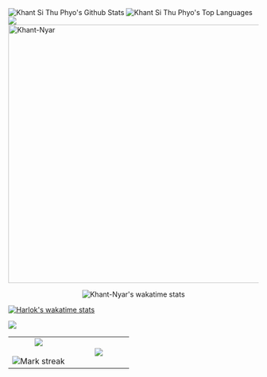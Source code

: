 <img alt="Khant Si Thu Phyo's Github Stats" src="https://github-readme-stats.vercel.app/api?username=Khant-Nyar&amp;show_icons=true&amp;count_private=true&amp;theme=react&amp;hide_border=true&amp;bg_color=0D1117">

<img alt="Khant Si Thu Phyo's Top Languages" src="https://github-readme-stats.vercel.app/api/top-langs/?username=Khant-Nyar&amp;langs_count=8&amp;count_private=true&amp;layout=compact&amp;theme=react&amp;hide_border=true&amp;bg_color=0D1117">

<img src="https://github-readme-streak-stats.herokuapp.com?user=Khant-Nyar&amp;theme=black-ice&amp;hide_border=true&amp;date_format=M%20j%5B%2C%20Y%5D">

<img src="https://github-profile-summary-cards.vercel.app/api/cards/profile-details?username=Khant-Nyar&amp;theme=dracula&amp;hide_border=true" width="520" alt="Khant-Nyar">

<div align="center">
<p><img src="https://github-readme-stats.vercel.app/api/wakatime?username=Khant-Nyar&amp;layout=compact&amp;theme=synthwave&amp;v=2" data-origin="https://github-readme-stats.vercel.app/api/wakatime?username=KhantNyar&amp;layout=compact&amp;theme=synthwave&amp;v=2" alt="Khant-Nyar's wakatime stats"></p></div>

[![Harlok's wakatime stats](https://github-readme-stats.vercel.app/api/wakatime?username=KhantNyar)](https://github.com/anuraghazra/github-readme-stats)


<picture>
<source
  srcset="https://github-readme-stats.vercel.app/api?username=Khant-Nyar&show_icons=true&theme=dark"
  media="(prefers-color-scheme: dark)"
/>
<source
  srcset="https://github-readme-stats.vercel.app/api?username=Khant-Nyar&show_icons=true"
  media="(prefers-color-scheme: light), (prefers-color-scheme: no-preference)"
/>
<img src="https://github-readme-stats.vercel.app/api?username=Khant-Nyar&show_icons=true" />
</picture>

<table border="0" align="center">
<tbody><tr border="0">
<td width="50%" align="center">
  
  <img align="center" src="https://github-readme-stats.vercel.app/api?username=Khant-Nyar&amp;theme=cobalt&amp;show_icons=true&amp;count_private=true">
  <br><br>
  <img title="🔥 Get streak stats for your profile at git.io/streak-stats" alt="Mark streak" src="https://github-readme-streak-stats.herokuapp.com/?user=Khant-Nyar&amp;theme=dark&amp;hide_border=true">


</td>

<td width="50%" align="center">

  <img align="center" src="https://github-readme-stats.anuraghazra1.vercel.app/api/top-langs/?username=Khant-Nyar&amp;theme=dark&amp;hide_border=true&amp;no-bg=true&amp;no-frame=true&amp;langs_count=10">
  
  </td>
</tr>
</tbody></table>

